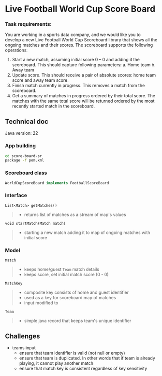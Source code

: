 # Live Football World Cup Score Board

### Task requirements:
You are working in a sports data company, and we would like you to develop a new Live Football
World Cup Scoreboard library that shows all the ongoing matches and their scores.
The scoreboard supports the following operations:
1. Start a new match, assuming initial score 0 – 0 and adding it the scoreboard.
   This should capture following parameters:
   a. Home team
   b. Away team
2. Update score. This should receive a pair of absolute scores: home team score and away
   team score.
3. Finish match currently in progress. This removes a match from the scoreboard.
4. Get a summary of matches in progress ordered by their total score. The matches with the
   same total score will be returned ordered by the most recently started match in the
   scoreboard.



## Technical doc
Java version: 22
### App building
```sh
cd score-board-sr
package -f pom.xml
```

### Scoreboard class
```java
WorldCupScoreBoard implements FootballScoreBoard
```

### Interface
```List<Match> getMatches()```
>- returns list of matches as a stream of map's values

```void startMatch(Match match)```
>- starting a new match adding it to map of ongoing matches with initial score


### Model
```Match```
>- keeps home/guest ```Team``` match details
>- keeps score, set initial match score (0 - 0)


```MatchKey```
>- composite key consists of home and guest identifier
>- used as a key for scoreboard map of matches
>- input modified to 

```Team```
>- simple java record that keeps team's unique identifier

## Challenges
- teams input
   - ensure that team identifier is valid (not null or empty)
   - ensure that team is duplicated. In other words that if team is already playing, it cannot play another match
   - ensure that match key is consistent regardless of key sensitivity